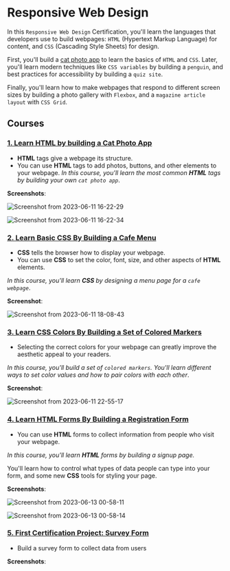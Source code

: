 # Responsive Web Design

In this `Responsive Web Design` Certification, you'll learn the languages that developers use to build webpages: `HTML` (Hypertext Markup Language) for content, and `CSS` (Cascading Style Sheets) for design.

First, you'll build a [cat photo app](./cat_photo_app.html) to learn the basics of `HTML` and `CSS`. Later, you'll learn modern techniques like `CSS variables` by building a `penguin`, and best practices for accessibility by building a `quiz site`.

Finally, you'll learn how to make webpages that respond to different screen sizes by building a photo gallery with `Flexbox`, and a `magazine article layout` with `CSS Grid`.

## Courses

### [1. Learn HTML by building a Cat Photo App](./cat_photo_app.html)

* **HTML** tags give a webpage its structure. 
* You can use **HTML** tags to add photos, buttons, and other elements to your webpage.
*In this course, you'll learn the most common **HTML** tags by building your own `cat photo app`*.

**Screenshots**:

![Screenshot from 2023-06-11 16-22-29](https://github.com/samuelselasi/free_code_camp/assets/85158665/a448327a-4ded-46db-bb7d-a669f31c05e8)

![Screenshot from 2023-06-11 16-22-34](https://github.com/samuelselasi/free_code_camp/assets/85158665/f8bf53ad-04e3-4d83-8272-9dab0fba4a33)


### [2. Learn Basic CSS By Building a Cafe Menu](./cafe_menu.html)

* **CSS** tells the browser how to display your webpage.
* You can use **CSS** to set the color, font, size, and other aspects of **HTML** elements.

*In this course, you'll learn **CSS** by designing a menu page for a `cafe webpage`*.

**Screenshot**:

![Screenshot from 2023-06-11 18-08-43](https://github.com/samuelselasi/free_code_camp/assets/85158665/91171cd7-e859-43ce-a71d-376814910608)

### [3. Learn CSS Colors By Building a Set of Colored Markers](./colored_markers.html)

* Selecting the correct colors for your webpage can greatly improve the aesthetic appeal to your readers.

*In this course, you'll build a set of `colored markers`. You'll learn different ways to set color values and how to pair colors with each other*.

**Screenshot**:

![Screenshot from 2023-06-11 22-55-17](https://github.com/samuelselasi/free_code_camp/assets/85158665/47073eb9-b6a4-4c96-92e1-db2198afb453)

### [4. Learn HTML Forms By Building a Registration Form](./registration_form.html)

* You can use **HTML** forms to collect information from people who visit your webpage.

*In this course, you'll learn **HTML** forms by building a signup page.* 

You'll learn how to control what types of data people can type into your form, and some new **CSS** tools for styling your page.

**Screenshots**:

![Screenshot from 2023-06-13 00-58-11](https://github.com/samuelselasi/free_code_camp/assets/85158665/54298fc0-9b78-4bbd-b665-2650d9f5a8ae)

![Screenshot from 2023-06-13 00-58-14](https://github.com/samuelselasi/free_code_camp/assets/85158665/42262303-f2da-4145-92bf-81a492035cb2)

### [5. First Certification Project: Survey Form](./survey-form.html)

* Build a survey form to collect data from users

**Screenshots**:

